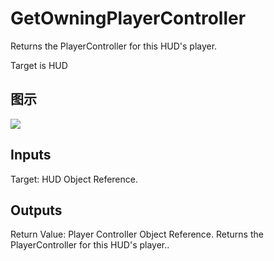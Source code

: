 # GetOwningPlayerController

Returns the PlayerController for this HUD's player.

Target is HUD

## 图示

![]($-20221218-19162765.png)

## Inputs

Target: HUD Object Reference.  

## Outputs

Return Value: Player Controller Object Reference. Returns the PlayerController for this HUD's player..

